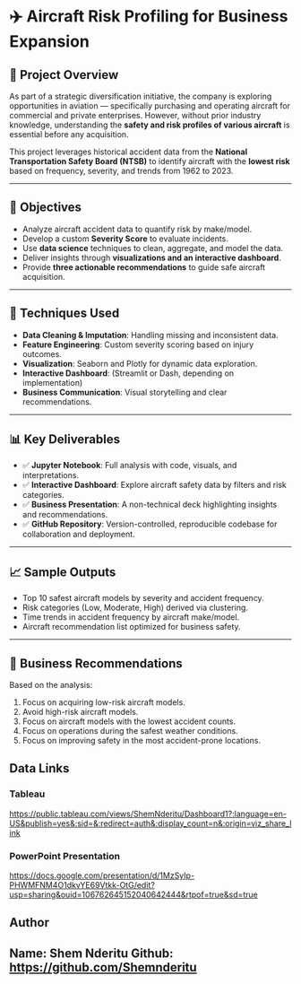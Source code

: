 # ✈️ Aircraft Risk Profiling for Business Expansion

## 📘 Project Overview

As part of a strategic diversification initiative, the company is exploring opportunities in aviation — specifically purchasing and operating aircraft for commercial and private enterprises. However, without prior industry knowledge, understanding the **safety and risk profiles of various aircraft** is essential before any acquisition.

This project leverages historical accident data from the **National Transportation Safety Board (NTSB)** to identify aircraft with the **lowest risk** based on frequency, severity, and trends from 1962 to 2023.

---

## 🎯 Objectives

- Analyze aircraft accident data to quantify risk by make/model.
- Develop a custom **Severity Score** to evaluate incidents.
- Use **data science** techniques to clean, aggregate, and model the data.
- Deliver insights through **visualizations and an interactive dashboard**.
- Provide **three actionable recommendations** to guide safe aircraft acquisition.

---

## 🔧 Techniques Used

- **Data Cleaning & Imputation**: Handling missing and inconsistent data.
- **Feature Engineering**: Custom severity scoring based on injury outcomes.
- **Visualization**: Seaborn and Plotly for dynamic data exploration.
- **Interactive Dashboard**: (Streamlit or Dash, depending on implementation)
- **Business Communication**: Visual storytelling and clear recommendations.

---

## 📊 Key Deliverables

- ✅ **Jupyter Notebook**: Full analysis with code, visuals, and interpretations.
- ✅ **Interactive Dashboard**: Explore aircraft safety data by filters and risk categories.
- ✅ **Business Presentation**: A non-technical deck highlighting insights and recommendations.
- ✅ **GitHub Repository**: Version-controlled, reproducible codebase for collaboration and deployment.

---

## 📈 Sample Outputs

- Top 10 safest aircraft models by severity and accident frequency.
- Risk categories (Low, Moderate, High) derived via clustering.
- Time trends in accident frequency by aircraft make/model.
- Aircraft recommendation list optimized for business safety.

---

## 🧠 Business Recommendations

Based on the analysis:
1. Focus on acquiring low-risk aircraft models.
2. Avoid high-risk aircraft models.
3. Focus on aircraft models with the lowest accident counts.
4. Focus on operations during the safest weather conditions.
5. Focus on improving safety in the most accident-prone locations.

## Data Links
### Tableau
https://public.tableau.com/views/ShemNderitu/Dashboard1?:language=en-US&publish=yes&:sid=&:redirect=auth&:display_count=n&:origin=viz_share_link
### PowerPoint Presentation
https://docs.google.com/presentation/d/1MzSyIp-PHWMFNM4O1dkvYE69Vtkk-OtG/edit?usp=sharing&ouid=106762645152040642444&rtpof=true&sd=true
## Author
Name: Shem Nderitu
Github: https://github.com/Shemnderitu
---

